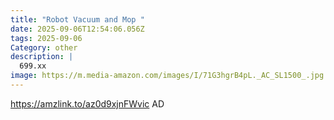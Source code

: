```yaml
---
title: "Robot Vacuum and Mop "
date: 2025-09-06T12:54:06.056Z
tags: 2025-09-06
Category: other
description: |
  699.xx
image: https://m.media-amazon.com/images/I/71G3hgrB4pL._AC_SL1500_.jpg
---
```

https://amzlink.to/az0d9xjnFWvic
AD